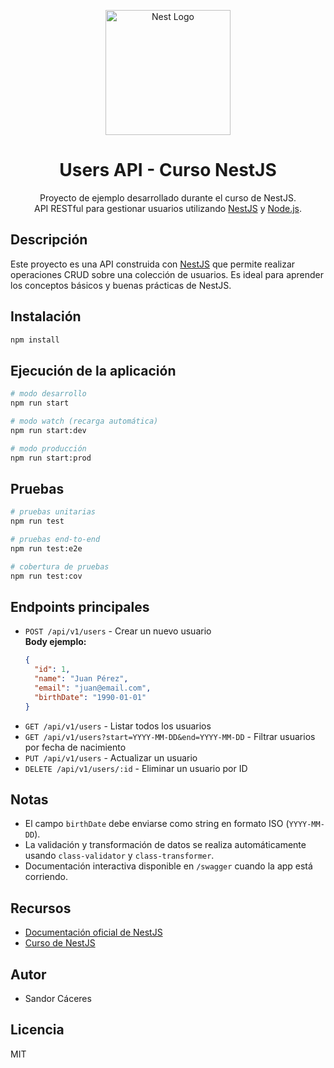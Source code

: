 <p align="center">
  <img src="https://nestjs.com/img/logo-small.svg" width="200" alt="Nest Logo" />
</p>

<h1 align="center">Users API - Curso NestJS</h1>

<p align="center">
  Proyecto de ejemplo desarrollado durante el curso de NestJS.<br>
  API RESTful para gestionar usuarios utilizando <a href="http://nestjs.com/" target="_blank">NestJS</a> y <a href="http://nodejs.org" target="_blank">Node.js</a>.
</p>

## Descripción

Este proyecto es una API construida con [NestJS](https://github.com/nestjs/nest) que permite realizar operaciones CRUD sobre una colección de usuarios. Es ideal para aprender los conceptos básicos y buenas prácticas de NestJS.

## Instalación

```bash
npm install
```

## Ejecución de la aplicación

```bash
# modo desarrollo
npm run start

# modo watch (recarga automática)
npm run start:dev

# modo producción
npm run start:prod
```

## Pruebas

```bash
# pruebas unitarias
npm run test

# pruebas end-to-end
npm run test:e2e

# cobertura de pruebas
npm run test:cov
```

## Endpoints principales

- `POST /api/v1/users` - Crear un nuevo usuario  
  **Body ejemplo:**
  ```json
  {
    "id": 1,
    "name": "Juan Pérez",
    "email": "juan@email.com",
    "birthDate": "1990-01-01"
  }
  ```
- `GET /api/v1/users` - Listar todos los usuarios
- `GET /api/v1/users?start=YYYY-MM-DD&end=YYYY-MM-DD` - Filtrar usuarios por fecha de nacimiento
- `PUT /api/v1/users` - Actualizar un usuario
- `DELETE /api/v1/users/:id` - Eliminar un usuario por ID

## Notas

- El campo `birthDate` debe enviarse como string en formato ISO (`YYYY-MM-DD`).
- La validación y transformación de datos se realiza automáticamente usando `class-validator` y `class-transformer`.
- Documentación interactiva disponible en `/swagger` cuando la app está corriendo.

## Recursos

- [Documentación oficial de NestJS](https://docs.nestjs.com/)
- [Curso de NestJS](https://www.udemy.com/course/aprende-nestjs-desde-0)

## Autor

- Sandor Cáceres

## Licencia

MIT